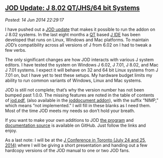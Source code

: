  
[JOD Update: J 8.02 QT/JHS/64 bit Systems](http://bakerjd99.wordpress.com/2014/06/14/jod-update-j-8-02-qtjhs64-bit-systems/)
----------------------------------------------------------------------------------------------------------------------------

*Posted: 14 Jun 2014 22:29:17*

I have pushed out a [JOD
update](http://bakerjd99.wordpress.com/the-jod-page/) that makes it
possible to run the addon on J 8.02 systems. In the last eight months a
[QT](http://qt-project.org/) based [J
IDE](http://www.jsoftware.com/jwiki/Guides/Qt%20IDE) has been developed
that runs on Linux, Windows and Mac platforms. To maintain JOD’s
compatibility across all versions of J from 6.02 on I had to tweak a few
verbs.

The only significant changes are how JOD interacts with various J system
editors. I have tested the system on Windows J 6.02, J 7.01, J 8.02, and
Mac J 7.01 systems. I expect it will behave on 32 and 64 bit Linux
systems from J 7.01 on, but I have yet to test these setups. My hardware
budget limits my ability to run common variants of Windows, Linux and
Mac systems.

JOD is still not complete; that’s why the version number has not been
bumped past 1.0.0. The missing features are noted in the table of
contents of [jod.pdf](https://app.box.com/shared/gajfu50gc0), (also
available in the [joddocument
addon](http://www.jsoftware.com/jwiki/Addons/general/joddocument)), with
the suffix “NIMP,” which means “not implemented.” I will fill in these
blanks as I need them. Most of the time JOD meets my needs so don’t hold
your breath.

If you want to make your own additions to JOD [the
program](https://github.com/bakerjd99/jod) and [documentation
source](https://github.com/bakerjd99/joddoc) is available on GitHub.
Just follow the links and enjoy.

As a last note: I will be at the [J Conference in Toronto (July 24 and
25, 2014)](http://www.jsoftware.com/jwiki/Community/Conference2014)
where I will be giving a short presentation and handing out a few
hardcopy versions of the JOD manual to one or two JOD fans.
